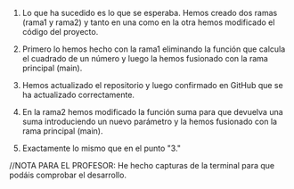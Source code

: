 1. Lo que ha sucedido es lo que se esperaba. Hemos creado dos ramas (rama1 y rama2) y tanto en una como en la otra hemos modificado el código del proyecto.

2. Primero lo hemos hecho con la rama1 eliminando la función que calcula el cuadrado de un número y luego la hemos fusionado con la rama principal (main).

3. Hemos actualizado el repositorio y luego confirmado en GitHub que se ha actualizado correctamente.

4. En la rama2 hemos modificado la función suma para que devuelva una suma introduciendo un nuevo parámetro y la hemos fusionado con la rama principal (main).

5. Exactamente lo mismo que en el punto "3."

//NOTA PARA EL PROFESOR: He hecho capturas de la terminal para que podáis comprobar el desarrollo.